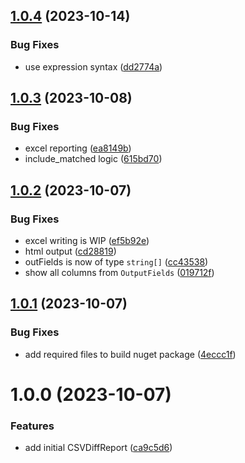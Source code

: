 ## [1.0.4](https://github.com/WillemOpperman/csv-diff-report-dotnet/compare/v1.0.3...v1.0.4) (2023-10-14)


### Bug Fixes

* use expression syntax ([dd2774a](https://github.com/WillemOpperman/csv-diff-report-dotnet/commit/dd2774a4226b630f3501c8574a75aca91cc184f7))

## [1.0.3](https://github.com/WillemOpperman/csv-diff-report-dotnet/compare/v1.0.2...v1.0.3) (2023-10-08)


### Bug Fixes

* excel reporting ([ea8149b](https://github.com/WillemOpperman/csv-diff-report-dotnet/commit/ea8149b640f784d9931c485e89411e804ab9367e))
* include_matched logic ([615bd70](https://github.com/WillemOpperman/csv-diff-report-dotnet/commit/615bd70fec0b67479426e9858f62a5d36e45e2db))

## [1.0.2](https://github.com/WillemOpperman/csv-diff-report-dotnet/compare/v1.0.1...v1.0.2) (2023-10-07)


### Bug Fixes

* excel writing is WIP ([ef5b92e](https://github.com/WillemOpperman/csv-diff-report-dotnet/commit/ef5b92e5af8e26723aebabf5a13c8a60ac867fc7))
* html output ([cd28819](https://github.com/WillemOpperman/csv-diff-report-dotnet/commit/cd2881973d1df3746325bdec2d25d76670c50b61))
* outFields is now of type `string[]` ([cc43538](https://github.com/WillemOpperman/csv-diff-report-dotnet/commit/cc43538375cb80a659204c560accec996eec2635))
* show all columns from `OutputFields` ([019712f](https://github.com/WillemOpperman/csv-diff-report-dotnet/commit/019712f31daf928cab14006333598c309be0a56d))

## [1.0.1](https://github.com/WillemOpperman/csv-diff-report-dotnet/compare/v1.0.0...v1.0.1) (2023-10-07)


### Bug Fixes

* add required files to build nuget package ([4eccc1f](https://github.com/WillemOpperman/csv-diff-report-dotnet/commit/4eccc1fc57ec15a1c5d8b5bd35b8a861579eefa0))

# 1.0.0 (2023-10-07)


### Features

* add initial CSVDiffReport ([ca9c5d6](https://github.com/WillemOpperman/csv-diff-report-dotnet/commit/ca9c5d65f39753eaeb200689e5b7a9de282e299d))
